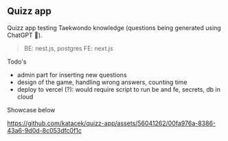 ## Quizz app

Quizz app testing Taekwondo knowledge (questions being generated using ChatGPT 🤖).

> BE: nest.js, postgres
> FE: next.js

Todo's
- admin part for inserting new questions
- design of the game, handling wrong answers, counting time
- deploy to vercel (?): would require script to run be and fe, secrets, db in cloud

Showcase below

https://github.com/katacek/quizz-app/assets/56041262/00fa976a-8386-43a6-9d0d-8c053dfc0f1c

